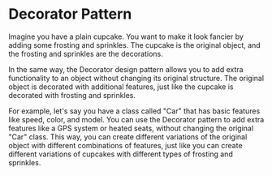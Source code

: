 # Decorator Pattern

Imagine you have a plain cupcake. You want to make it look fancier by adding some frosting and sprinkles. The cupcake is the original object, and the frosting and sprinkles are the decorations. 

In the same way, the Decorator design pattern allows you to add extra functionality to an object without changing its original structure. The original object is decorated with additional features, just like the cupcake is decorated with frosting and sprinkles. 

For example, let's say you have a class called "Car" that has basic features like speed, color, and model. You can use the Decorator pattern to add extra features like a GPS system or heated seats, without changing the original "Car" class. This way, you can create different variations of the original object with different combinations of features, just like you can create different variations of cupcakes with different types of frosting and sprinkles.












